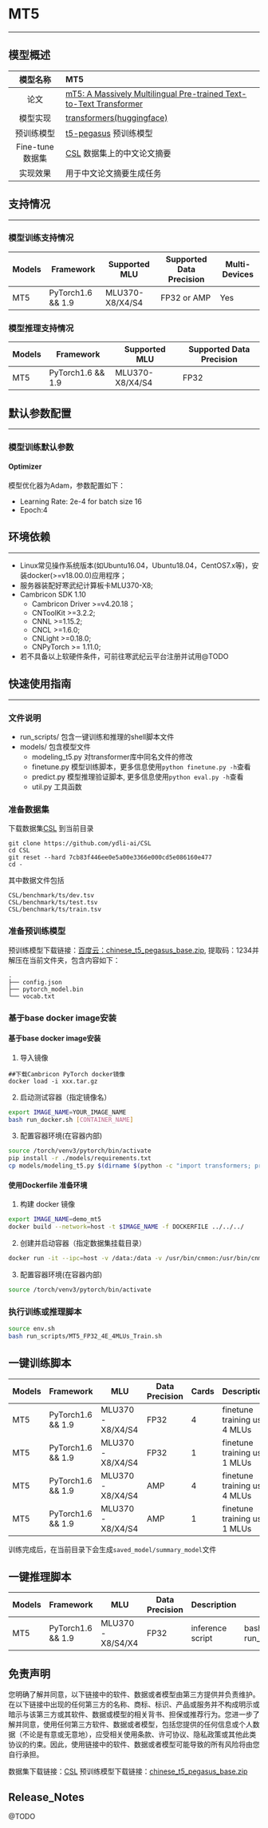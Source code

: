 # MT5
---
## 模型概述
  | 模型名称 | MT5 |
| :---: | :--- |
| 论文 | [mT5: A Massively Multilingual Pre-trained Text-to-Text Transformer](https://arxiv.org/abs/2010.11934) |
| 模型实现| [transformers(huggingface)](https://github.com/huggingface/transformers)|
| 预训练模型 | [t5-pegasus](https://pan.baidu.com/s/15AHh2mm7nmlSd0TzdSI2Pw?pwd=1234) 预训练模型 |
| Fine-tune 数据集 | [CSL](https://github.com/ydli-ai/CSL) 数据集上的中文论文摘要 |
| 实现效果 | 用于中文论文摘要生成任务 |

## 支持情况
---
### 模型训练支持情况
| Models | Framework  | Supported MLU   | Supported Data Precision | Multi-Devices |
| ------ | ---------- | --------------- | ------------------------ | ------------- |
| MT5   | PyTorch1.6 && 1.9 | MLU370-X8/X4/S4 | FP32 or AMP              | Yes           |

### 模型推理支持情况
| Models | Framework  | Supported MLU   | Supported Data Precision |
| ------ | ---------- | --------------- | ------------------------ |
| MT5   | PyTorch1.6 && 1.9 | MLU370-X8/X4/S4 | FP32                     |


## 默认参数配置
---
### 模型训练默认参数

#### Optimizer
模型优化器为Adam，参数配置如下：
- Learning Rate: 2e-4 for batch size 16
- Epoch:4


## 环境依赖
---
- Linux常见操作系统版本(如Ubuntu16.04，Ubuntu18.04，CentOS7.x等)，安装docker(>=v18.00.0)应用程序；
- 服务器装配好寒武纪计算板卡MLU370-X8;
- Cambricon SDK 1.10
  - Cambricon Driver >=v4.20.18；
  - CNToolKit >=3.2.2;
  - CNNL >=1.15.2;
  - CNCL >=1.6.0;
  - CNLight >=0.18.0;
  - CNPyTorch >= 1.11.0;
- 若不具备以上软硬件条件，可前往寒武纪云平台注册并试用@TODO

## 快速使用指南
---
### 文件说明
- run_scripts/ 包含一键训练和推理的shell脚本文件
- models/ 包含模型文件
  - modeling_t5.py 对transformer库中同名文件的修改
  - finetune.py 模型训练脚本，更多信息使用`python finetune.py -h`查看
  - predict.py 模型推理验证脚本, 更多信息使用`python eval.py -h`查看
  - util.py 工具函数

### 准备数据集
下载数据集[CSL](https://rajpurkar.github.io/SQuAD-explorer/) 到当前目录
```
git clone https://github.com/ydli-ai/CSL
cd CSL
git reset --hard 7cb83f446ee0e5a00e3366e000cd5e086160e477
cd -
```

其中数据文件包括
```
CSL/benchmark/ts/dev.tsv
CSL/benchmark/ts/test.tsv
CSL/benchmark/ts/train.tsv
```

### 准备预训练模型
预训练模型下载链接：[百度云：chinese_t5_pegasus_base.zip](https://pan.baidu.com/s/15AHh2mm7nmlSd0TzdSI2Pw?pwd=1234), 提取码：1234并解压在当前文件夹，包含内容如下：

```
.
├── config.json
├── pytorch_model.bin
└── vocab.txt
```



### 基于base docker image安装

#### 基于base docker image安装
1. 导入镜像
```
##下载Cambricon PyTorch docker镜像
docker load -i xxx.tar.gz
```
2. 启动测试容器（指定镜像名）
```bash
export IMAGE_NAME=YOUR_IMAGE_NAME
bash run_docker.sh [CONTAINER_NAME]
```
3. 配置容器环境(在容器内部)
```bash
source /torch/venv3/pytorch/bin/activate
pip install -r ./models/requirements.txt
cp models/modeling_t5.py $(dirname $(python -c "import transformers; print(transformers.__file__)"))/models/t5/modeling_t5.py
```

#### 使用Dockerfile 准备环境
1. 构建 docker 镜像
```bash
export IMAGE_NAME=demo_mt5
docker build --network=host -t $IMAGE_NAME -f DOCKERFILE ../../../
```
2. 创建并启动容器（指定数据集挂载目录）
```bash
docker run -it --ipc=host -v /data:/data -v /usr/bin/cnmon:/usr/bin/cnmon --device /dev/cambricon_ctl --privileged --name mlu_mt5 --network=host $IMAGE_NAME
```

3. 配置容器环境(在容器内部)
```bash
source /torch/venv3/pytorch/bin/activate
```

### 执行训练或推理脚本

```bash
source env.sh
bash run_scripts/MT5_FP32_4E_4MLUs_Train.sh
```
## 一键训练脚本
| Models | Framework  | MLU             | Data Precision | Cards | Description                  | Run                                         |
| ------ | ---------- | --------------- | -------------- | ----- | ---------------------------- | ------------------------------------------- |
| MT5    | PyTorch1.6 && 1.9 | MLU370-X8/X4/S4 | FP32           | 4     | finetune training use 4 MLUs | bash run_scripts/MT5_FP32_4E_4MLUs_Train.sh |
| MT5    | PyTorch1.6 && 1.9 | MLU370-X8/X4/S4 | FP32           | 1     | finetune training use 1 MLUs | bash run_scripts/MT5_FP32_4E_1MLUs_Train.sh |
| MT5    | PyTorch1.6 && 1.9 | MLU370-X8/X4/S4 | AMP            | 4     | finetune training use 4 MLUs | bash run_scripts/MT5_AMP_4E_4MLUs_Train.sh  |
| MT5    | PyTorch1.6 && 1.9 | MLU370-X8/X4/S4 | AMP            | 1     | finetune training use 1 MLUs | bash run_scripts/MT5_AMP_4E_1MLUs_Train.sh  |

训练完成后，在当前目录下会生成`saved_model/summary_model`文件

## 一键推理脚本


| Models | Framework  | MLU             | Data Precision | Description      | Run                           |
| ------ | ---------- | --------------- | -------------- | ---------------- | ----------------------------- |
| MT5    | PyTorch1.6 && 1.9 | MLU370-X8/S4/X4 | FP32           | inference script | bash run_scripts/MT5_Infer.sh |


## 免责声明
您明确了解并同意，以下链接中的软件、数据或者模型由第三方提供并负责维护。在以下链接中出现的任何第三方的名称、商标、标识、产品或服务并不构成明示或暗示与该第三方或其软件、数据或模型的相关背书、担保或推荐行为。您进一步了解并同意，使用任何第三方软件、数据或者模型，包括您提供的任何信息或个人数据（不论是有意或无意地），应受相关使用条款、许可协议、隐私政策或其他此类协议的约束。因此，使用链接中的软件、数据或者模型可能导致的所有风险将由您自行承担。

数据集下载链接：[CSL](https://github.com/ydli-ai/CSL)
预训练模型下载链接：[chinese_t5_pegasus_base.zip](https://pan.baidu.com/s/15AHh2mm7nmlSd0TzdSI2Pw?pwd=1234)


## Release_Notes
@TODO
